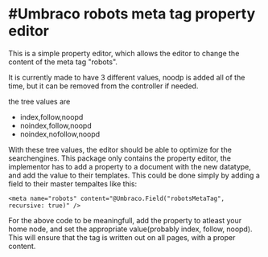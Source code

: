 #Umbraco robots meta tag property editor
=======================================


This is a simple property editor, which allows the editor to change the content of the meta tag "robots".

It is currently made to have 3 different values, noodp is added all of the time, 
but it can be removed from the controller if needed.

the tree values are

* index,follow,noopd
* noindex,follow,noopd
* noindex,nofollow,noopd

With these tree values, the editor should be able to optimize for the searchengines. 
This package only contains the property editor, the implementor has to add a property to a document with the new datatype, 
and add the value to their templates. This could be done simply by adding a field to their master tempaltes like this:
```
<meta name="robots" content="@Umbraco.Field("robotsMetaTag", recursive: true)" />
```
For the above code to be meaningfull, add the property to atleast your home node, 
and set the appropriate value(probably index, follow, noopd). 
This will ensure that the tag is written out on all pages, with a proper content. 
